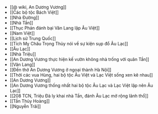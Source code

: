 - [[@ wiki, An Dương Vương]]
- [[Các bộ tộc Bách Việt]]
- [[Nhà Đường]]
- [[Nhà Tần]]
- [[Thục Phán đánh bại Văn Lang lập Âu Việt]]
- [[Nam Việt]]
- [[Lịch sử Trung Quốc]]
- [[Tích Mỵ Châu Trọng Thủy nói về sự kiện sụp đổ Âu Lạc]]
- [[Âu Lạc]]
- [[Nhà Triệu]]
- [[An Dương Vương thực hiện kế vườn không nhà trống với quân Tần]]
- [[Văn Lang]]
- [[Đền thờ An Dương Vương ở ngoại thành Hà Nội]]
- [[Thời các vua Hùng, hai bộ tộc Âu Việt và Lạc Việt sống xen kẽ nhau]]
- [[An Dương Vương]]
- [[An Dương Vương thống nhất hai bộ tộc Âu Lạc và Lạc Việt lập nên Âu Lạc]]
- [[208 TCN, Triệu Đà ly khai nhà Tần, đánh Âu Lạc mở rộng lãnh thổ]]
- [[Tần Thủy Hoàng]]
- [[Nguyễn Trãi]]
